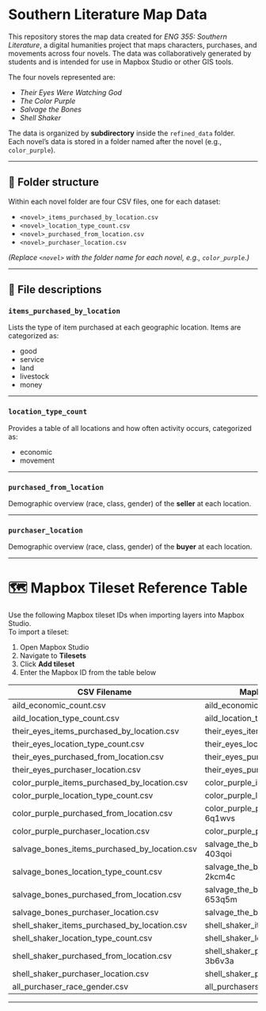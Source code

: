 # Southern Literature Map Data

This repository stores the map data created for *ENG 355: Southern Literature*, a digital humanities project that maps characters, purchases, and movements across four novels. The data was collaboratively generated by students and is intended for use in Mapbox Studio or other GIS tools.

The four novels represented are:

- *Their Eyes Were Watching God*
- *The Color Purple*
- *Salvage the Bones*
- *Shell Shaker*

The data is organized by **subdirectory** inside the `refined_data` folder.  
Each novel’s data is stored in a folder named after the novel (e.g., `color_purple`).

---

## 📂 Folder structure

Within each novel folder are four CSV files, one for each dataset:

- `<novel>_items_purchased_by_location.csv`
- `<novel>_location_type_count.csv`
- `<novel>_purchased_from_location.csv`
- `<novel>_purchaser_location.csv`

_(Replace `<novel>` with the folder name for each novel, e.g., `color_purple`.)_

---

## 📝 File descriptions

### `items_purchased_by_location`

Lists the type of item purchased at each geographic location. Items are categorized as:

- good
- service
- land
- livestock
- money

---

### `location_type_count`

Provides a table of all locations and how often activity occurs, categorized as:

- economic
- movement

---

### `purchased_from_location`

Demographic overview (race, class, gender) of the **seller** at each location.

---

### `purchaser_location`

Demographic overview (race, class, gender) of the **buyer** at each location.

---

# 🗺️ Mapbox Tileset Reference Table

Use the following Mapbox tileset IDs when importing layers into Mapbox Studio.  
To import a tileset:

1. Open Mapbox Studio
2. Navigate to **Tilesets**
3. Click **Add tileset**
4. Enter the Mapbox ID from the table below



| CSV Filename                              | Mapbox Layer Name               | Mapbox ID                          |
|------------------------------------------|--------------------------------|------------------------------------|
| aild_economic_count.csv                   | aild_economic_count-7ykpxd      | `burgerjh.ci8mwu3n`                |
| aild_location_type_count.csv              | aild_location_type_count-8hjvzr | `burgerjh.9eazvp9q`                |
| their_eyes_items_purchased_by_location.csv | their_eyes_items_purchased_by-4jct68 | `burgerjh.0yfcp5b6`         |
| their_eyes_location_type_count.csv        | their_eyes_location_type_coun-dlgcuv | `burgerjh.4e3g2fm2`          |
| their_eyes_purchased_from_location.csv    | their_eyes_purchased_from_loc-cjaye0 | `burgerjh.0dyfhlru`          |
| their_eyes_purchaser_location.csv         | their_eyes_purchaser_location-5lu1q1 | `burgerjh.5qhs3wn4`          |
| color_purple_items_purchased_by_location.csv | color_purple_items_purchased_-bvhiq7 | `burgerjh.19zeh070`        |
| color_purple_location_type_count.csv      | color_purple_location_type_co-b8thji | `burgerjh.ajzgbuiz`          |
| color_purple_purchased_from_location.csv  | color_purple_purchased_from_l-6q1wvs | `burgerjh.awjw9ty8`          |
| color_purple_purchaser_location.csv       | color_purple_purchaser_locati-1r6303 | `burgerjh.b38x1pvx`          |
| salvage_bones_items_purchased_by_location.csv | salvage_the_bones_items_purch-403qoi | `burgerjh.d86s9bva`        |
| salvage_bones_location_type_count.csv     | salvage_the_bones_location_ty-2kcm4c | `burgerjh.5nprtd1s`          |
| salvage_bones_purchased_from_location.csv | salvage_the_bones_purchased_f-653q5m | `burgerjh.3p4636ib`          |
| salvage_bones_purchaser_location.csv      | salvage_the_bones_purchaser_l-9jqcjq | `burgerjh.81rv5t56`          |
| shell_shaker_items_purchased_by_location.csv | shell_shaker_items_purchased_-0clq71        | `burgerjh.ajwy41h1`   |
| shell_shaker_location_type_count.csv      | shell_shaker_location_type_co-b1tgqx | `burgerjh.ddpgdoel` |
| shell_shaker_purchased_from_location.csv  | shell_shaker_purchased_from_l-3b6v3a | `burgerjh.dbsvw2nu`  |
| shell_shaker_purchaser_location.csv       | shell_shaker_purchaser_locati-361na1     | `burgerjh.3i0i4wf9` |
| all_purchaser_race_gender.csv       | all_purchasers_race_gender-6eyavl     | `burgerjh.dxmob3wk` |

---


